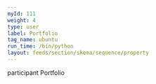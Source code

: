 ```yaml
---
myId: 111
weight: 4
type: user
label: Portfolio
tag_name: ubuntu
run_time: /bin/python
layout: feeds/section/skema/sequence/property
---
```

participant Portfolio
